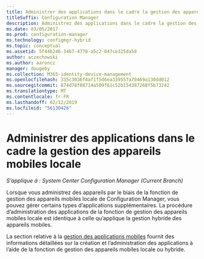 ```yaml
---
title: Administrer des applications dans le cadre la gestion des appareils mobiles locale
titleSuffix: Configuration Manager
description: Administrez des applications dans le cadre la gestion des appareils mobiles locale.
ms.date: 03/05/2017
ms.prod: configuration-manager
ms.technology: configmgr-hybrid
ms.topic: conceptual
ms.assetid: 5f44b246-3467-4778-a5c2-047ce325da58
author: aczechowski
ms.author: aaroncz
manager: dougeby
ms.collection: M365-identity-device-management
ms.openlocfilehash: 335c3036f4af1f5d6ea339557a70469a130dd012
ms.sourcegitcommit: 874d78f08714a509f61c52b154387268f5b73242
ms.translationtype: MT
ms.contentlocale: fr-FR
ms.lasthandoff: 02/12/2019
ms.locfileid: "56130426"
---
```

# <a name="manage-applications-for-on-premises-mobile-device-management"></a>Administrer des applications dans le cadre la gestion des appareils mobiles locale

*S’applique à : System Center Configuration Manager (Current Branch)*

Lorsque vous administrez des appareils par le biais de la fonction de gestion des appareils mobiles locale de Configuration Manager, vous pouvez gérer certains types d’applications supplémentaires. La procédure d’administration des applications de la fonction de gestion des appareils mobiles locale est identique à celle qu’applique la gestion hybride des appareils mobiles.

La section relative à la [gestion des applications mobiles](management-tasks-applications.md) fournit des informations détaillées sur la création et l’administration des applications à l’aide de la fonction de gestion des appareils mobiles locale ou hybride.
